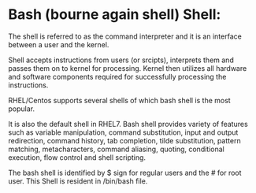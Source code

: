 # Bash (bourne again shell) Shell: 

The shell is referred to as the command interpreter
and it is an interface between a user and the kernel.

Shell accepts instructions from users (or srcipts), 
interprets them and passes them on to kernel for 
processing. 
Kernel then utilizes all hardware and software 
components required for successfully processing the
instructions. 

RHEL/Centos supports several shells of which bash shell
is the most popular.

It is also the default shell in RHEL7. Bash shell 
provides variety of features such as variable 
manipulation, command substitution, input and output
redirection, command history, tab completion, tilde
substitution, pattern matching, metacharacters, command
aliasing, quoting, conditional execution, flow control
and shell scripting. 

The bash shell is identified by $ sign for regular 
users and the # for root user. This Shell is resident 
in /bin/bash file.







